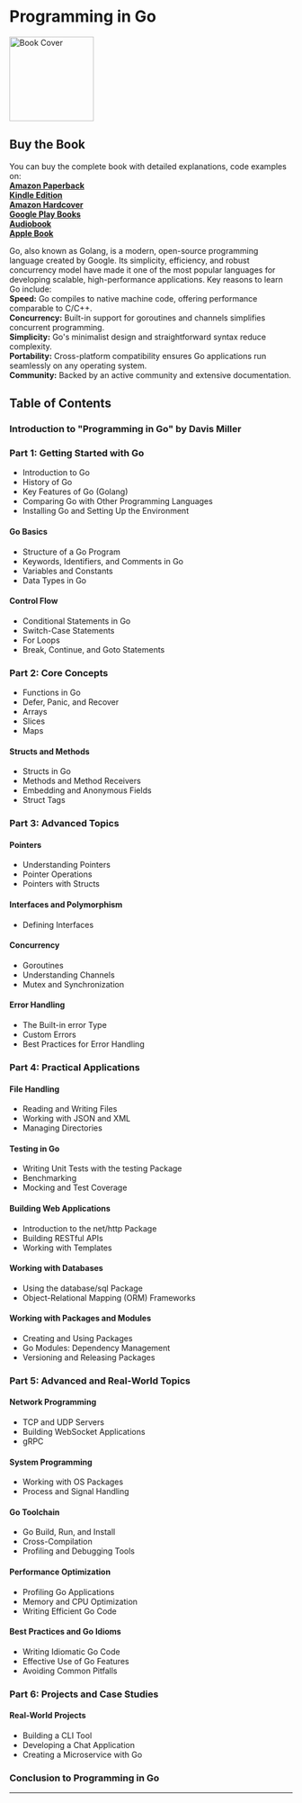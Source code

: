 # Programming in Go

<img src="https://is1-ssl.mzstatic.com/image/thumb/Publication221/v4/b8/4a/de/b84ade7f-4686-5bea-893b-bc2d0e3cdf1a/a1f55472-d799-4766-abf2-d3978a93026f_cover_image.png/626x0w.webp" alt="Book Cover" width="150" />

## Buy the Book

You can buy the complete book with detailed explanations, code examples on:  
**[Amazon Paperback]()**  
**[Kindle Edition]()**  
**[Amazon Hardcover]()**  
**[Google Play Books]()**  
**[Audiobook]()**  
**[Apple Book]()**  

Go, also known as Golang, is a modern, open-source programming language created by Google. Its simplicity, efficiency, and robust concurrency model have made it one of the most popular languages for developing scalable, high-performance applications.
Key reasons to learn Go include:  
**Speed:** Go compiles to native machine code, offering performance comparable to C/C++.  
**Concurrency:** Built-in support for goroutines and channels simplifies concurrent programming.  
**Simplicity:** Go's minimalist design and straightforward syntax reduce complexity.  
**Portability:** Cross-platform compatibility ensures Go applications run seamlessly on any operating system.  
**Community:** Backed by an active community and extensive documentation.  

## Table of Contents

### Introduction to "Programming in Go" by Davis Miller

### Part 1: Getting Started with Go
- Introduction to Go
- History of Go
- Key Features of Go (Golang)
- Comparing Go with Other Programming Languages
- Installing Go and Setting Up the Environment

#### Go Basics
- Structure of a Go Program
- Keywords, Identifiers, and Comments in Go
- Variables and Constants
- Data Types in Go

#### Control Flow
- Conditional Statements in Go
- Switch-Case Statements
- For Loops
- Break, Continue, and Goto Statements

### Part 2: Core Concepts
- Functions in Go
- Defer, Panic, and Recover
- Arrays
- Slices
- Maps

#### Structs and Methods
- Structs in Go
- Methods and Method Receivers
- Embedding and Anonymous Fields
- Struct Tags

### Part 3: Advanced Topics
#### Pointers
- Understanding Pointers
- Pointer Operations
- Pointers with Structs

#### Interfaces and Polymorphism
- Defining Interfaces

#### Concurrency
- Goroutines
- Understanding Channels
- Mutex and Synchronization

#### Error Handling
- The Built-in error Type
- Custom Errors
- Best Practices for Error Handling

### Part 4: Practical Applications
#### File Handling
- Reading and Writing Files
- Working with JSON and XML
- Managing Directories

#### Testing in Go
- Writing Unit Tests with the testing Package
- Benchmarking
- Mocking and Test Coverage

#### Building Web Applications
- Introduction to the net/http Package
- Building RESTful APIs
- Working with Templates

#### Working with Databases
- Using the database/sql Package
- Object-Relational Mapping (ORM) Frameworks

#### Working with Packages and Modules
- Creating and Using Packages
- Go Modules: Dependency Management
- Versioning and Releasing Packages

### Part 5: Advanced and Real-World Topics
#### Network Programming
- TCP and UDP Servers
- Building WebSocket Applications
- gRPC

#### System Programming
- Working with OS Packages
- Process and Signal Handling

#### Go Toolchain
- Go Build, Run, and Install
- Cross-Compilation
- Profiling and Debugging Tools

#### Performance Optimization
- Profiling Go Applications
- Memory and CPU Optimization
- Writing Efficient Go Code

#### Best Practices and Go Idioms
- Writing Idiomatic Go Code
- Effective Use of Go Features
- Avoiding Common Pitfalls

### Part 6: Projects and Case Studies
#### Real-World Projects
- Building a CLI Tool
- Developing a Chat Application
- Creating a Microservice with Go

### Conclusion to Programming in Go

---
